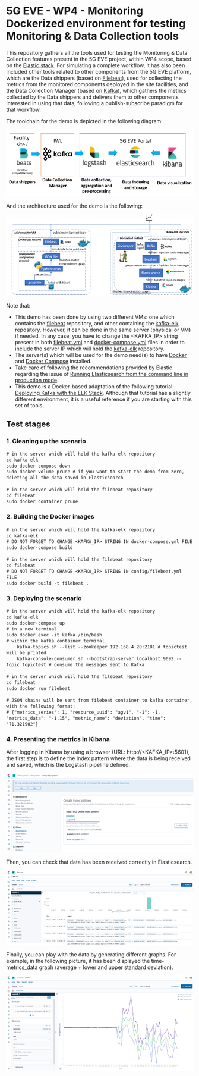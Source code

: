 # 5G EVE - WP4 - Monitoring Dockerized environment for testing Monitoring & Data Collection tools

This repository gathers all the tools used for testing the Monitoring & Data Collection features present in the 5G EVE project, within WP4 scope, based on the [Elastic stack](https://www.elastic.co/es/products/). For simulating a complete workflow, it has also been included other tools related to other components from the 5G EVE platform, which are the Data shippers (based on [Filebeat](https://www.elastic.co/es/products/beats/filebeat)), used for collecting the metrics from the monitored components deployed in the site facilities, and the Data Collection Manager (based on [Kafka](https://www.elastic.co/es/products/beats/filebeat)), which gathers the metrics collected by the Data shippers and delivers them to other components interested in using that data, following a publish-subscribe paradigm for that workflow.

The toolchain for the demo is depicted in the following diagram:

![Toolchain for the demo](https://github.com/5GEVE/5geve-wp4-monitoring-dockerized-env/blob/master/resources/images/toolchain.PNG)

And the architecture used for the demo is the following:

![Demo architecture](https://github.com/5GEVE/5geve-wp4-monitoring-dockerized-env/blob/master/resources/images/architecture.PNG)

Note that:

- This demo has been done by using two different VMs: one which contains the [filebeat](https://github.com/5GEVE/5geve-wp4-monitoring-dockerized-env/tree/master/filebeat) repository, and other containing the [kafka-elk](https://github.com/5GEVE/5geve-wp4-monitoring-dockerized-env/tree/master/kafka-elk) repository. However, it can be done in the same server (physical or VM) if needed. In any case, you have to change the <KAFKA_IP> string present in both [filebeat.yml](https://github.com/5GEVE/5geve-wp4-monitoring-dockerized-env/blob/master/filebeat/config/filebeat.yml) and [docker-compose.yml](https://github.com/5GEVE/5geve-wp4-monitoring-dockerized-env/blob/master/kafka-elk/docker-compose.yml) files in order to include the server IP which will hold the [kafka-elk](https://github.com/5GEVE/5geve-wp4-monitoring-dockerized-env/tree/master/kafka-elk) repository.
- The server(s) which will be used for the demo need(s) to have [Docker](https://docs.docker.com/install/linux/docker-ce/ubuntu/) and [Docker Compose](https://docs.docker.com/compose/install/) installed.
- Take care of following the recommendations provided by Elastic regarding the issue of [Running Elasticsearch from the command line in production mode](https://www.elastic.co/guide/en/elasticsearch/reference/master/docker.html#docker-cli-run-prod-mode).
- This demo is a Docker-based adaptation of the following tutorial: [Deploying Kafka with the ELK Stack](https://logz.io/blog/deploying-kafka-with-elk/). Although that tutorial has a slightly different environment, it is a useful reference if you are starting with this set of tools.

## Test stages

### 1. Cleaning up the scenario

```shell
# in the server which will hold the kafka-elk repository
cd kafka-elk
sudo docker-compose down
sudo docker volume prune # if you want to start the demo from zero, deleting all the data saved in Elasticsearch

# in the server which will hold the filebeat repository
cd filebeat
sudo docker container prune
```

### 2. Building the Docker images

```shell
# in the server which will hold the kafka-elk repository
cd kafka-elk
# DO NOT FORGET TO CHANGE <KAFKA_IP> STRING IN docker-compose.yml FILE
sudo docker-compose build

# in the server which will hold the filebeat repository
cd filebeat
# DO NOT FORGET TO CHANGE <KAFKA_IP> STRING IN config/filebeat.yml FILE
sudo docker build -t filebeat .
```

### 3. Deploying the scenario

```shell
# in the server which will hold the kafka-elk repository
cd kafka-elk
sudo docker-compose up
# in a new terminal
sudo docker exec -it kafka /bin/bash
# within the kafka container terminal
	kafka-topics.sh --list --zookeeper 192.168.4.20:2181 # topictest will be printed
	kafka-console-consumer.sh --bootstrap-server localhost:9092 --topic topictest # consume the messages sent to Kafka

# in the server which will hold the filebeat repository
cd filebeat
sudo docker run filebeat

# JSON chains will be sent from filebeat container to kafka container, with the following format:
# {"metrics_series": 1, "resource_uuid": "agv1", "-1": -1, "metrics_data": "-1.15", "metric_name": "deviation", "time": "71.321902"}
```

### 4. Presenting the metrics in Kibana

After logging in Kibana by using a browser (URL: http://<KAFKA_IP>:5601), the first step is to define the Index pattern where the data is being received and saved, which is the Logstash pipeline defined.

![Demo architecture](https://github.com/5GEVE/5geve-wp4-monitoring-dockerized-env/blob/master/resources/images/kibana_1.png)

Then, you can check that data has been received correctly in Elasticsearch.

![Demo architecture](https://github.com/5GEVE/5geve-wp4-monitoring-dockerized-env/blob/master/resources/images/kibana_2.png)

Finally, you can play with the data by generating different graphs. For example, in the following picture, it has been displayed the time-metrics_data graph (average + lower and upper standard deviation).

![Demo architecture](https://github.com/5GEVE/5geve-wp4-monitoring-dockerized-env/blob/master/resources/images/kibana_3.png)
